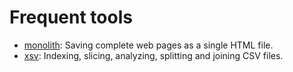 # Frequent tools

- [monolith](https://github.com/Y2Z/monolith): Saving complete web pages as a single HTML file.
- [xsv](https://github.com/BurntSushi/xsv): Indexing, slicing, analyzing, splitting and joining CSV files.
